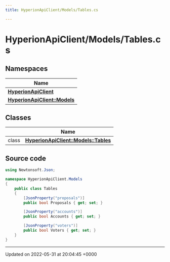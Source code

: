 ```yaml
---
title: HyperionApiClient/Models/Tables.cs

---
```


# HyperionApiClient/Models/Tables.cs



## Namespaces

| Name           |
| -------------- |
| **[HyperionApiClient](/Namespaces/namespace_hyperion_api_client.md)**  |
| **[HyperionApiClient::Models](/Namespaces/namespace_hyperion_api_client_1_1_models.md)**  |

## Classes

|                | Name           |
| -------------- | -------------- |
| class | **[HyperionApiClient::Models::Tables](/Classes/class_hyperion_api_client_1_1_models_1_1_tables.md)**  |




## Source code

```csharp
using Newtonsoft.Json;

namespace HyperionApiClient.Models
{
    public class Tables
    {
        [JsonProperty("proposals")]
        public bool Proposals { get; set; }

        [JsonProperty("accounts")]
        public bool Accounts { get; set; }

        [JsonProperty("voters")]
        public bool Voters { get; set; }
    }
}
```


-------------------------------

Updated on 2022-05-31 at 20:04:45 +0000
